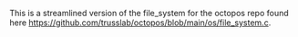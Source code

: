 This is a streamlined version of the file_system for the octopos repo found here https://github.com/trusslab/octopos/blob/main/os/file_system.c.
